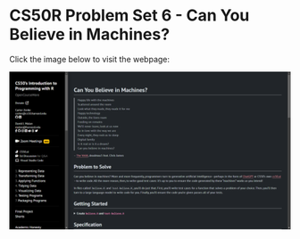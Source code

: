 # CS50R Problem Set 6 - Can You Believe in Machines?

Click the image below to visit the webpage:

[![CS50R Problem](image.png)](https://cs50.harvard.edu/r/2024/psets/6/believe/)
